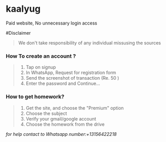 # kaalyug
Paid website, No unnecessary login access

#Disclaimer
>We don't take responsibility of any individual missusing the sources

 
### How To create an account ?
>1. Tap on signup
>2. In WhatsApp, Request for registration form
>3. Send the screenshot of transaction (Re. 50 )
>4. Enter the password and Continue...

### How to get homework?
>1. Get the site, and choose the "Premium" option
>2. Choose the subject 
>3. Verify your gmail/google account 
>4. Choose the homework from the drive

_for help contact to Whatsapp number:+13156422218_

